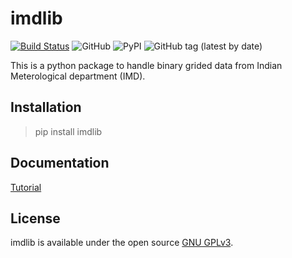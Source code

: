 # imdlib

[![Build Status](https://travis-ci.org/iamsaswata/imdlib.svg?branch=master)](https://travis-ci.org/iamsaswata/imdlib)
![GitHub](https://img.shields.io/github/license/iamsaswata/imdlib)
![PyPI](https://img.shields.io/pypi/v/imdlib)
![GitHub tag (latest by date)](https://img.shields.io/github/v/tag/iamsaswata/imdlib)

This is a python package to handle binary grided data from Indian Meterological department (IMD).

## Installation

> pip install imdlib

## Documentation

[Tutorial](https://saswatanandi.github.io/softwares/imdlib)

## License

imdlib is available under the open source  [GNU GPLv3](https://www.gnu.org/licenses/gpl-3.0.en.html).